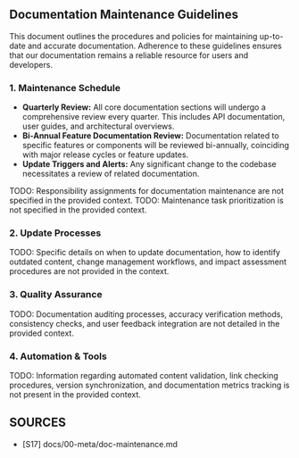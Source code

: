 ## Documentation Maintenance Guidelines

This document outlines the procedures and policies for maintaining up-to-date and accurate documentation. Adherence to these guidelines ensures that our documentation remains a reliable resource for users and developers.

### 1. Maintenance Schedule

*   **Quarterly Review:** All core documentation sections will undergo a comprehensive review every quarter. This includes API documentation, user guides, and architectural overviews.
*   **Bi-Annual Feature Documentation Review:** Documentation related to specific features or components will be reviewed bi-annually, coinciding with major release cycles or feature updates.
*   **Update Triggers and Alerts:** Any significant change to the codebase necessitates a review of related documentation.

TODO: Responsibility assignments for documentation maintenance are not specified in the provided context.
TODO: Maintenance task prioritization is not specified in the provided context.

### 2. Update Processes

TODO: Specific details on when to update documentation, how to identify outdated content, change management workflows, and impact assessment procedures are not provided in the context.

### 3. Quality Assurance

TODO: Documentation auditing processes, accuracy verification methods, consistency checks, and user feedback integration are not detailed in the provided context.

### 4. Automation & Tools

TODO: Information regarding automated content validation, link checking procedures, version synchronization, and documentation metrics tracking is not present in the provided context.

## SOURCES

- [S17] docs/00-meta/doc-maintenance.md